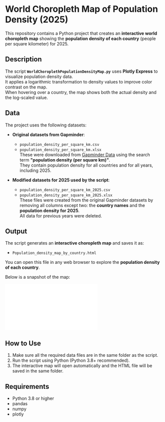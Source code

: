 # World Choropleth Map of Population Density (2025)

This repository contains a Python project that creates an **interactive world choropleth map** 
showing the **population density of each country** (people per square kilometer) for 2025.

## Description

The script **`WorldChoroplethPopulationDensityMap.py`** uses **Plotly Express** 
to visualize population density data.  
It applies a logarithmic transformation to density values to improve color contrast on the map.  
When hovering over a country, the map shows both the actual density and the log-scaled value.

## Data

The project uses the following datasets:

- **Original datasets from Gapminder**:  
  - `population_density_per_square_km.csv`  
  - `population_density_per_square_km.xlsx`  
  These were downloaded from [Gapminder Data](https://www.gapminder.org/data/) 
  using the search term **"population density (per square km)"**.  
  They contain population density for all countries and for all years, including 2025.

- **Modified datasets for 2025 used by the script**:  
  - `population_density_per_square_km_2025.csv`  
  - `population_density_per_square_km_2025.xlsx`  
  These files were created from the original Gapminder datasets by removing all 
  columns except two: the **country names** and the **population density for 2025**.  
  All data for previous years were deleted.

## Output

The script generates an **interactive choropleth map** and saves it as:

- `Population_density_map_by_country.html`

You can open this file in any web browser to explore the **population density of each country**.  

Below is a snapshot of the map:

![World Population Density Map](Population_density_map_by_country.html)

## How to Use

1. Make sure all the required data files are in the same folder as the script.  
2. Run the script using Python (Python 3.8+ recommended).  
3. The interactive map will open automatically 
   and the HTML file will be saved in the same folder.

## Requirements

- Python 3.8 or higher  
- pandas  
- numpy  
- plotly
